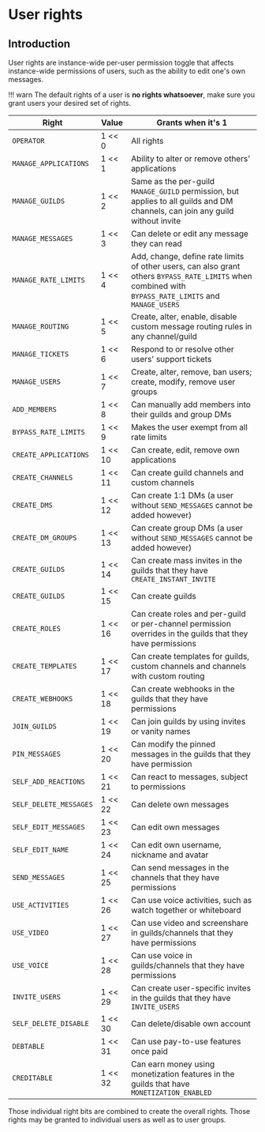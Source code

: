 # User rights

## Introduction

User rights are instance-wide per-user permission toggle that affects instance-wide permissions of users,
such as the ability to edit one's own messages.

 !!! warn The default rights of a user is **no rights whatsoever**, make sure you grant users your desired set of rights.

| Right                  | Value   | Grants when it's 1                                                                                                                                    |
| ---------------------- | ------- | ----------------------------------------------------------------------------------------------------------------------------------------------------- |
| `OPERATOR`             | 1 << 0  | All rights                                                                                                                                            |
| `MANAGE_APPLICATIONS`  | 1 << 1  | Ability to alter or remove others' applications                                                                                                       |
| `MANAGE_GUILDS`        | 1 << 2  | Same as the per-guild `MANAGE_GUILD` permission, but applies to all guilds and DM channels, can join any guild without invite                         |
| `MANAGE_MESSAGES`      | 1 << 3  | Can delete or edit any message they can read                                                                                                          |
| `MANAGE_RATE_LIMITS`   | 1 << 4  | Add, change, define rate limits of other users, can also grant others `BYPASS_RATE_LIMITS` when combined with `BYPASS_RATE_LIMITS` and `MANAGE_USERS` |
| `MANAGE_ROUTING`       | 1 << 5  | Create, alter, enable, disable custom message routing rules in any channel/guild                                                                      |
| `MANAGE_TICKETS`       | 1 << 6  | Respond to or resolve other users' support tickets                                                                                                    |
| `MANAGE_USERS`         | 1 << 7  | Create, alter, remove, ban users; create, modify, remove user groups                                                                                  |
| `ADD_MEMBERS`          | 1 << 8  | Can manually add members into their guilds and group DMs                                                                                              |
| `BYPASS_RATE_LIMITS`   | 1 << 9  | Makes the user exempt from all rate limits                                                                                                            |
| `CREATE_APPLICATIONS`  | 1 << 10 | Can create, edit, remove own applications                                                                                                             |
| `CREATE_CHANNELS`      | 1 << 11 | Can create guild channels and custom channels                                                                                                         |
| `CREATE_DMS`           | 1 << 12 | Can create 1:1 DMs (a user without `SEND_MESSAGES` cannot be added however)                                                                           |
| `CREATE_DM_GROUPS`     | 1 << 13 | Can create group DMs (a user without `SEND_MESSAGES` cannot be added however)                                                                         |
| `CREATE_GUILDS`        | 1 << 14 | Can create mass invites in the guilds that they have `CREATE_INSTANT_INVITE`                                                                          |
| `CREATE_GUILDS`        | 1 << 15 | Can create guilds                                                                                                                                     |
| `CREATE_ROLES`         | 1 << 16 | Can create roles and per-guild or per-channel permission overrides in the guilds that they have permissions                                           |
| `CREATE_TEMPLATES`     | 1 << 17 | Can create templates for guilds, custom channels and channels with custom routing                                                                     |
| `CREATE_WEBHOOKS`      | 1 << 18 | Can create webhooks in the guilds that they have permissions                                                                                          |
| `JOIN_GUILDS`          | 1 << 19 | Can join guilds by using invites or vanity names                                                                                                      |
| `PIN_MESSAGES`         | 1 << 20 | Can modify the pinned messages in the guilds that they have permission                                                                                |
| `SELF_ADD_REACTIONS`   | 1 << 21 | Can react to messages, subject to permissions                                                                                                         |
| `SELF_DELETE_MESSAGES` | 1 << 22 | Can delete own messages                                                                                                                               |
| `SELF_EDIT_MESSAGES`   | 1 << 23 | Can edit own messages                                                                                                                                 |
| `SELF_EDIT_NAME`       | 1 << 24 | Can edit own username, nickname and avatar                                                                                                            |
| `SEND_MESSAGES`        | 1 << 25 | Can send messages in the channels that they have permissions                                                                                          |
| `USE_ACTIVITIES`       | 1 << 26 | Can use voice activities, such as watch together or whiteboard                                                                                        |
| `USE_VIDEO`            | 1 << 27 | Can use video and screenshare in guilds/channels that they have permissions                                                                           |
| `USE_VOICE`            | 1 << 28 | Can use voice in guilds/channels that they have permissions                                                                                           |
| `INVITE_USERS`         | 1 << 29 | Can create user-specific invites in the guilds that they have `INVITE_USERS`                                                                          |
| `SELF_DELETE_DISABLE`  | 1 << 30 | Can delete/disable own account                                                                                                                        |
| `DEBTABLE`             | 1 << 31 | Can use pay-to-use features once paid                                                                                                                 |
| `CREDITABLE`           | 1 << 32 | Can earn money using monetization features in the guilds that have `MONETIZATION_ENABLED`                                                             |

Those individual right bits are combined to create the overall rights. Those rights may be granted to individual users
as well as to user groups.
